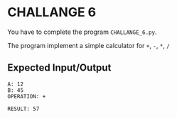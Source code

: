# CHALLANGE 6

You have to complete the program `CHALLANGE_6.py`.

The program implement a simple calculator for `+`, `-`, `*`, `/`

## Expected Input/Output

```
A: 12
B: 45
OPERATION: +

RESULT: 57
```